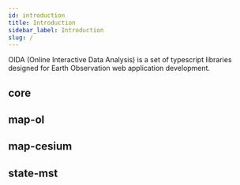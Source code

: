 ```yaml
---
id: introduction
title: Introduction
sidebar_label: Introduction
slug: /
---
```


OIDA (Online Interactive Data Analysis) is a set of typescript libraries designed for Earth Observation web application development.

## core

## map-ol

## map-cesium

## state-mst
